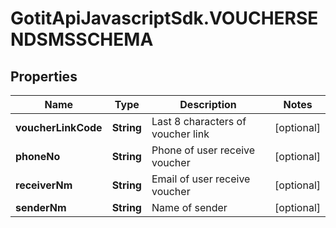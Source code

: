 # GotitApiJavascriptSdk.VOUCHERSENDSMSSCHEMA

## Properties

Name | Type | Description | Notes
------------ | ------------- | ------------- | -------------
**voucherLinkCode** | **String** | Last 8 characters of voucher link | [optional] 
**phoneNo** | **String** | Phone of user receive voucher | [optional] 
**receiverNm** | **String** | Email of user receive voucher | [optional] 
**senderNm** | **String** | Name of sender | [optional] 


